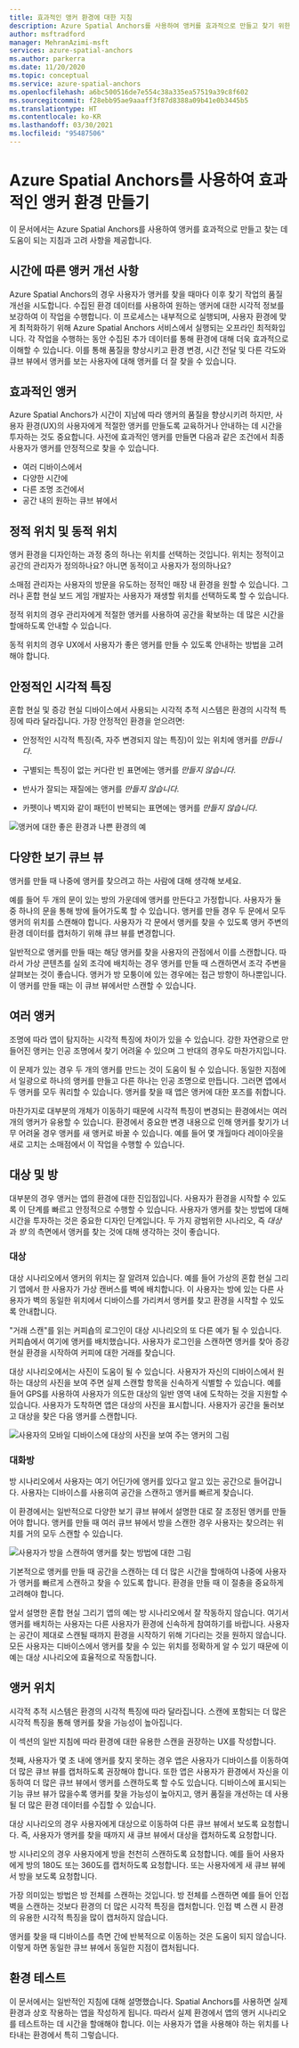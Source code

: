 ```yaml
---
title: 효과적인 앵커 환경에 대한 지침
description: Azure Spatial Anchors를 사용하여 앵커를 효과적으로 만들고 찾기 위한 지침 및 고려 사항입니다.
author: msftradford
manager: MehranAzimi-msft
services: azure-spatial-anchors
ms.author: parkerra
ms.date: 11/20/2020
ms.topic: conceptual
ms.service: azure-spatial-anchors
ms.openlocfilehash: a6bc500516de7e554c38a335ea57519a39c8f602
ms.sourcegitcommit: f28ebb95ae9aaaff3f87d8388a09b41e0b3445b5
ms.translationtype: HT
ms.contentlocale: ko-KR
ms.lasthandoff: 03/30/2021
ms.locfileid: "95487506"
---
```

# <a name="create-an-effective-anchor-experience-by-using-azure-spatial-anchors"></a>Azure Spatial Anchors를 사용하여 효과적인 앵커 환경 만들기

이 문서에서는 Azure Spatial Anchors를 사용하여 앵커를 효과적으로 만들고 찾는 데 도움이 되는 지침과 고려 사항을 제공합니다.

## <a name="anchor-improvement-over-time"></a>시간에 따른 앵커 개선 사항

Azure Spatial Anchors의 경우 사용자가 앵커를 찾을 때마다 이후 찾기 작업의 품질 개선을 시도합니다. 수집된 환경 데이터를 사용하여 원하는 앵커에 대한 시각적 정보를 보강하여 이 작업을 수행합니다. 이 프로세스는 내부적으로 실행되며, 사용자 환경에 맞게 최적화하기 위해 Azure Spatial Anchors 서비스에서 실행되는 오프라인 최적화입니다. 각 작업을 수행하는 동안 수집된 추가 데이터를 통해 환경에 대해 더욱 효과적으로 이해할 수 있습니다. 이를 통해 품질을 향상시키고 환경 변경, 시간 전달 및 다른 각도와 큐브 뷰에서 앵커를 보는 사용자에 대해 앵커를 더 잘 찾을 수 있습니다.

## <a name="good-anchors"></a>효과적인 앵커

Azure Spatial Anchors가 시간이 지남에 따라 앵커의 품질을 향상시키려 하지만, 사용자 환경(UX)의 사용자에게 적절한 앵커를 만들도록 교육하거나 안내하는 데 시간을 투자하는 것도 중요합니다. 사전에 효과적인 앵커를 만들면 다음과 같은 조건에서 최종 사용자가 앵커를 안정적으로 찾을 수 있습니다.

- 여러 디바이스에서
- 다양한 시간에
- 다른 조명 조건에서
- 공간 내의 원하는 큐브 뷰에서

## <a name="static-and-dynamic-locations"></a>정적 위치 및 동적 위치

앵커 환경을 디자인하는 과정 중의 하나는 위치를 선택하는 것입니다. 위치는 정적이고 공간의 관리자가 정의하나요? 아니면 동적이고 사용자가 정의하나요?

소매점 관리자는 사용자의 방문을 유도하는 정적인 매장 내 환경을 원할 수 있습니다. 그러나 혼합 현실 보드 게임 개발자는 사용자가 재생할 위치를 선택하도록 할 수 있습니다.

정적 위치의 경우 관리자에게 적절한 앵커를 사용하여 공간을 확보하는 데 많은 시간을 할애하도록 안내할 수 있습니다.

동적 위치의 경우 UX에서 사용자가 좋은 앵커를 만들 수 있도록 안내하는 방법을 고려해야 합니다.

## <a name="stable-visual-features"></a>안정적인 시각적 특징

혼합 현실 및 증강 현실 디바이스에서 사용되는 시각적 추적 시스템은 환경의 시각적 특징에 따라 달라집니다. 가장 안정적인 환경을 얻으려면:

- 안정적인 시각적 특징(즉, 자주 변경되지 않는 특징)이 있는 위치에 앵커를 *만듭니다*.

- 구별되는 특징이 없는 커다란 빈 표면에는 앵커를 *만들지 않습니다*.

- 반사가 잘되는 재질에는 앵커를 *만들지 않습니다*.

- 카펫이나 벽지와 같이 패턴이 반복되는 표면에는 앵커를 *만들지 않습니다*.

![앵커에 대한 좋은 환경과 나쁜 환경의 예](./media/stable-visual.png)

## <a name="various-viewing-perspectives"></a>다양한 보기 큐브 뷰

앵커를 만들 때 나중에 앵커를 찾으려고 하는 사람에 대해 생각해 보세요.

예를 들어 두 개의 문이 있는 방의 가운데에 앵커를 만든다고 가정합니다. 사용자가 둘 중 하나의 문을 통해 방에 들어가도록 할 수 있습니다. 앵커를 만들 경우 두 문에서 모두 앵커의 위치를 스캔해야 합니다. 사용자가 각 문에서 앵커를 찾을 수 있도록 앵커 주변의 환경 데이터를 캡처하기 위해 큐브 뷰를 변경합니다.

일반적으로 앵커를 만들 때는 해당 앵커를 찾을 사용자의 관점에서 이를 스캔합니다. 따라서 가상 콘텐츠를 실외 조각에 배치하는 경우 앵커를 만들 때 스캔하면서 조각 주변을 살펴보는 것이 좋습니다. 앵커가 방 모퉁이에 있는 경우에는 접근 방향이 하나뿐입니다. 이 앵커를 만들 때는 이 큐브 뷰에서만 스캔할 수 있습니다.

## <a name="multiple-anchors"></a>여러 앵커

조명에 따라 앱이 탐지하는 시각적 특징에 차이가 있을 수 있습니다. 강한 자연광으로 만들어진 앵커는 인공 조명에서 찾기 어려울 수 있으며 그 반대의 경우도 마찬가지입니다.

이 문제가 있는 경우 두 개의 앵커를 만드는 것이 도움이 될 수 있습니다. 동일한 지점에서 일광으로 하나의 앵커를 만들고 다른 하나는 인공 조명으로 만듭니다. 그러면 앱에서 두 앵커를 모두 쿼리할 수 있습니다. 앵커를 찾을 때 앱은 앵커에 대한 포즈를 취합니다.

마찬가지로 대부분의 개체가 이동하기 때문에 시각적 특징이 변경되는 환경에서는 여러 개의 앵커가 유용할 수 있습니다. 환경에서 중요한 변경 내용으로 인해 앵커를 찾기가 너무 어려울 경우 앵커를 새 앵커로 바꿀 수 있습니다. 예를 들어 몇 개월마다 레이아웃을 새로 고치는 소매점에서 이 작업을 수행할 수 있습니다.

## <a name="targets-and-rooms"></a>대상 및 방

대부분의 경우 앵커는 앱의 환경에 대한 진입점입니다. 사용자가 환경을 시작할 수 있도록 이 단계를 빠르고 안정적으로 수행할 수 있습니다. 사용자가 앵커를 찾는 방법에 대해 시간을 투자하는 것은 중요한 디자인 단계입니다. 두 가지 광범위한 시나리오, 즉 *대상* 과 *방* 의 측면에서 앵커를 찾는 것에 대해 생각하는 것이 좋습니다.

### <a name="targets"></a>대상

대상 시나리오에서 앵커의 위치는 잘 알려져 있습니다. 예를 들어 가상의 혼합 현실 그리기 앱에서 한 사용자가 가상 캔버스를 벽에 배치합니다. 이 사용자는 방에 있는 다른 사용자가 벽의 동일한 위치에서 디바이스를 가리켜서 앵커를 찾고 환경을 시작할 수 있도록 안내합니다.

"거래 스캔"를 읽는 커피숍의 로그인이 대상 시나리오의 또 다른 예가 될 수 있습니다. 커피숍에서 여기에 앵커를 배치했습니다. 사용자가 로그인을 스캔하면 앵커를 찾아 증강 현실 환경을 시작하여 커피에 대한 거래를 찾습니다.

대상 시나리오에서는 사진이 도움이 될 수 있습니다. 사용자가 자신의 디바이스에서 원하는 대상의 사진을 보여 주면 실제 스캔할 항목을 신속하게 식별할 수 있습니다. 예를 들어 GPS를 사용하여 사용자가 의도한 대상의 일반 영역 내에 도착하는 것을 지원할 수 있습니다. 사용자가 도착하면 앱은 대상의 사진을 표시합니다. 사용자가 공간을 둘러보고 대상을 찾은 다음 앵커를 스캔합니다.

![사용자의 모바일 디바이스에 대상의 사진을 보여 주는 앵커의 그림](./media/start-here-edit.png)

### <a name="rooms"></a>대화방

방 시나리오에서 사용자는 여기 어딘가에 앵커를 있다고 알고 있는 공간으로 들어갑니다. 사용자는 디바이스를 사용히여 공간을 스캔하고 앵커를 빠르게 찾습니다.

이 환경에서는 일반적으로 다양한 보기 큐브 뷰에서 설명한 대로 잘 조정된 앵커를 만들어야 합니다. 앵커를 만들 때 여러 큐브 뷰에서 방을 스캔한 경우 사용자는 찾으려는 위치를 거의 모두 스캔할 수 있습니다.

![사용자가 방을 스캔하여 앵커를 찾는 방법에 대한 그림](./media/scan-room.png)

기본적으로 앵커를 만들 때 공간을 스캔하는 데 더 많은 시간을 할애하여 나중에 사용자가 앵커를 빠르게 스캔하고 찾을 수 있도록 합니다. 환경을 만들 때 이 절충을 중요하게 고려해야 합니다.

앞서 설명한 혼합 현실 그리기 앱의 예는 방 시나리오에서 잘 작동하지 않습니다. 여기서 앵커를 배치하는 사용자는 다른 사용자가 환경에 신속하게 참여하기를 바랍니다. 사용자는 공간이 제대로 스캔될 때까지 환경을 시작하기 위해 기다리는 것을 원하지 않습니다. 모든 사용자는 디바이스에서 앵커를 찾을 수 있는 위치를 정확하게 알 수 있기 때문에 이 예는 대상 시나리오에 효율적으로 작동합니다.

## <a name="anchor-location"></a>앵커 위치

시각적 추적 시스템은 환경의 시각적 특징에 따라 달라집니다. 스캔에 포함되는 더 많은 시각적 특징을 통해 앵커를 찾을 가능성이 높아집니다.

이 섹션의 일반 지침에 따라 환경에 대한 유용한 스캔을 권장하는 UX를 작성합니다.

첫째, 사용자가 몇 초 내에 앵커를 찾지 못하는 경우 앱은 사용자가 디바이스를 이동하여 더 많은 큐브 뷰를 캡처하도록 권장해야 합니다. 또한 앱은 사용자가 환경에서 자신을 이동하여 더 많은 큐브 뷰에서 앵커를 스캔하도록 할 수도 있습니다. 디바이스에 표시되는 기능 큐브 뷰가 많을수록 앵커를 찾을 가능성이 높아지고, 앵커 품질을 개선하는 데 사용될 더 많은 환경 데이터를 수집할 수 있습니다.

대상 시나리오의 경우 사용자에게 대상으로 이동하여 다른 큐브 뷰에서 보도록 요청합니다. 즉, 사용자가 앵커를 찾을 때까지 새 큐브 뷰에서 대상을 캡처하도록 요청합니다.

방 시나리오의 경우 사용자에게 방을 천천히 스캔하도록 요청합니다. 예를 들어 사용자에게 방의 180도 또는 360도를 캡처하도록 요청합니다. 또는 사용자에게 새 큐브 뷰에서 방을 보도록 요청합니다.

가장 의미있는 방법은 방 전체를 스캔하는 것입니다. 방 전체를 스캔하면 예를 들어 인접 벽을 스캔하는 것보다 환경의 더 많은 시각적 특징을 캡처합니다. 인접 벽 스캔 시 환경의 유용한 시각적 특징을 많이 캡처하지 않습니다.

앵커를 찾을 때 디바이스를 측면 간에 반복적으로 이동하는 것은 도움이 되지 않습니다. 이렇게 하면 동일한 큐브 뷰에서 동일한 지점이 캡처됩니다.

## <a name="experience-tests"></a>환경 테스트

이 문서에서는 일반적인 지침에 대해 설명했습니다. Spatial Anchors를 사용하면 실제 환경과 상호 작용하는 앱을 작성하게 됩니다. 따라서 실제 환경에서 앱의 앵커 시나리오를 테스트하는 데 시간을 할애해야 합니다. 이는 사용자가 앱을 사용해야 하는 위치를 나타내는 환경에서 특히 그렇습니다.
